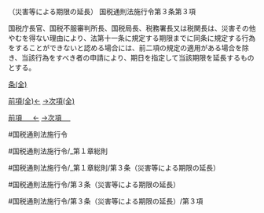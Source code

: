 （災害等による期限の延長）
国税通則法施行令第３条第３項

国税庁長官、国税不服審判所長、国税局長、税務署長又は税関長は、災害その他やむを得ない理由により、法第十一条に規定する期限までに同条に規定する行為をすることができないと認める場合には、前二項の規定の適用がある場合を除き、当該行為をすべき者の申請により、期日を指定して当該期限を延長するものとする。

[条(全)](国税通則法施行＿令＿第３条_.md)

[前項(全)←](国税通則法施行＿令＿第３条第２項_.md)    [→次項(全)](国税通則法施行＿令＿第３条第４項_.md)

[前項 　 ←](国税通則法施行＿令＿第３条第２項.md)    [→次項 　 ](国税通則法施行＿令＿第３条第４項.md)



#国税通則法施行令

#国税通則法施行令/_第１章総則

#国税通則法施行令/_第１章総則/第３条（災害等による期限の延長）

#国税通則法施行令/第３条（災害等による期限の延長）

#国税通則法施行令/第３条（災害等による期限の延長）/第３項

